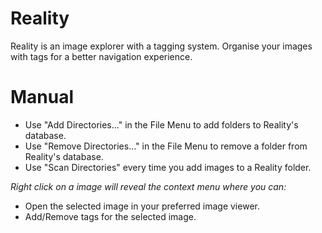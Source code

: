 # Reality

Reality is an image explorer with a tagging system. Organise your images with tags for a better navigation experience.

# Manual
* Use "Add Directories..." in the File Menu to add folders to Reality's database.
* Use "Remove Directories..." in the File Menu to remove a folder from Reality's database.
* Use "Scan Directories" every time you add images to a Reality folder.

_Right click on a image will reveal the context menu where you can:_
* Open the selected image in your preferred image viewer.
* Add/Remove tags for the selected image.
